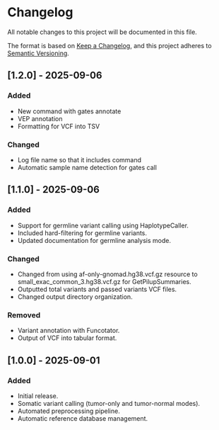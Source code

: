 # Changelog

All notable changes to this project will be documented in this file.

The format is based on [Keep a Changelog](https://keepachangelog.com/en/1.1.0/),
and this project adheres to [Semantic Versioning](https://semver.org/spec/v2.0.0.html).

## [1.2.0] - 2025-09-06
### Added
- New command with gates annotate
- VEP annotation
- Formatting for VCF into TSV
  
### Changed
- Log file name so that it includes command
- Automatic sample name detection for gates call

## [1.1.0] - 2025-09-06
### Added
- Support for germline variant calling using HaplotypeCaller.
- Included hard-filtering for germline variants. 
- Updated documentation for germline analysis mode. 
  
### Changed
- Changed from using af-only-gnomad.hg38.vcf.gz resource to small_exac_common_3.hg38.vcf.gz for GetPilupSummaries. 
- Outputted total variants and passed variants VCF files.
- Changed output directory organization. 

### Removed
- Variant annotation with Funcotator.
- Output of VCF into tabular format.

## [1.0.0] - 2025-09-01
### Added
- Initial release.
- Somatic variant calling (tumor-only and tumor-normal modes).
- Automated preprocessing pipeline.
- Automatic reference database management.